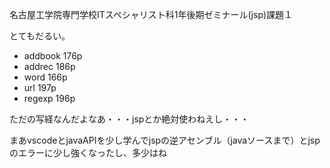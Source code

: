名古屋工学院専門学校ITスペシャリスト科1年後期ゼミナール(jsp)課題１

とてもだるい。


* addbook 176p
* addrec 186p
* word 166p
* url 197p
* regexp 196p

ただの写経なんだよなあ・・・jspとか絶対使わねえし・・・

まあvscodeとjavaAPIを少し学んでjspの逆アセンブル（javaソースまで）とjspのエラーに少し強くなったし、多少はね